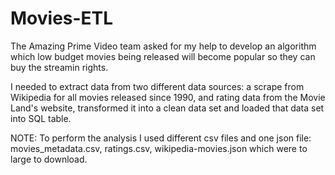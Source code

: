 # Movies-ETL

The Amazing Prime Video team asked for my help to develop an algorithm which low budget movies being released will become popular so they can buy the streamin rights.

I needed to extract data from two different data sources: a scrape from Wikipedia for all movies released since 1990, and rating data from the Movie Land's website, transformed it into a clean data set and loaded that data set into SQL table.

NOTE: To perform the analysis I used different csv files and one json file: movies_metadata.csv, ratings.csv, wikipedia-movies.json which were to large to download. 
